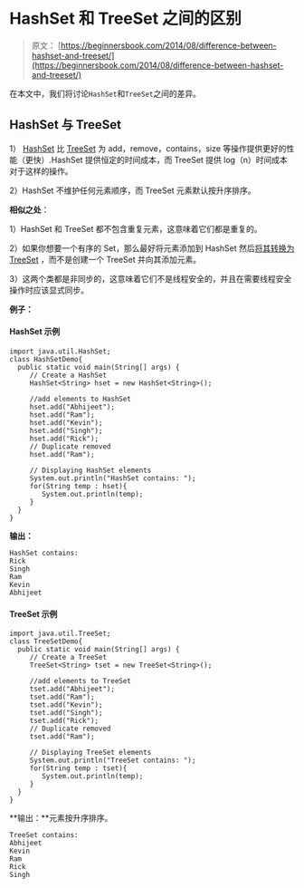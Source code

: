 # HashSet 和 TreeSet 之间的区别

> 原文： [https://beginnersbook.com/2014/08/difference-between-hashset-and-treeset/](https://beginnersbook.com/2014/08/difference-between-hashset-and-treeset/)

在本文中，我们将讨论`HashSet`和`TreeSet`之间的差异。

## HashSet 与 TreeSet

1） [HashSet](https://beginnersbook.com/2013/12/hashset-class-in-java-with-example/ "HashSet Class in Java with example") 比 [TreeSet](https://beginnersbook.com/2013/12/treeset-class-in-java-with-example/ "TreeSet Class in Java with example") 为 add，remove，contains，size 等操作提供更好的性能（更快）.HashSet 提供恒定的时间成本，而 TreeSet 提供 log（n）时间成本对于这样的操作。

2）HashSet 不维护任何元素顺序，而 TreeSet 元素默认按升序排序。

**相似之处**：

1）HashSet 和 TreeSet 都不包含重复元素，这意味着它们都是重复的。

2）如果你想要一个有序的 Set，那么最好将元素添加到 HashSet 然后[将其转换为 TreeSet](https://beginnersbook.com/2014/08/how-to-convert-a-hashset-to-a-treeset/ "How to convert a HashSet to a TreeSet") ，而不是创建一个 TreeSet 并向其添加元素。

3）这两个类都是非同步的，这意味着它们不是线程安全的，并且在需要线程安全操作时应该显式同步。

**例子：**

#### HashSet 示例

```
import java.util.HashSet;
class HashSetDemo{ 
  public static void main(String[] args) {
     // Create a HashSet
     HashSet<String> hset = new HashSet<String>();

     //add elements to HashSet
     hset.add("Abhijeet");
     hset.add("Ram");
     hset.add("Kevin");
     hset.add("Singh");
     hset.add("Rick");
     // Duplicate removed
     hset.add("Ram"); 

     // Displaying HashSet elements
     System.out.println("HashSet contains: ");
     for(String temp : hset){
        System.out.println(temp);
     }
  }
}
```

**输出：**

```
HashSet contains: 
Rick
Singh
Ram
Kevin
Abhijeet

```

#### TreeSet 示例

```
import java.util.TreeSet;
class TreeSetDemo{ 
  public static void main(String[] args) {
     // Create a TreeSet
     TreeSet<String> tset = new TreeSet<String>();

     //add elements to TreeSet
     tset.add("Abhijeet");
     tset.add("Ram");
     tset.add("Kevin");
     tset.add("Singh");
     tset.add("Rick");
     // Duplicate removed
     tset.add("Ram"); 

     // Displaying TreeSet elements
     System.out.println("TreeSet contains: ");
     for(String temp : tset){
        System.out.println(temp);
     }
  }
}
```

**输出：**元素按升序排序。

```
TreeSet contains: 
Abhijeet
Kevin
Ram
Rick
Singh

```